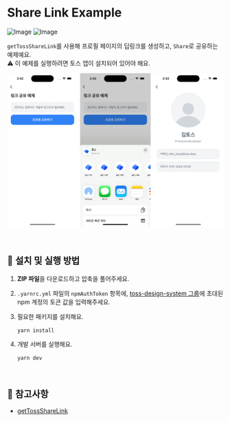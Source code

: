 # Share Link Example

![Image](https://github.com/user-attachments/assets/e3e87c6f-75f1-4ad8-9c0f-1a4a13666f9f)
![Image](https://github.com/user-attachments/assets/62eb3e4d-a6e1-493e-b76e-69bad926c2d8)

`getTossShareLink`를 사용해 프로필 페이지의 딥링크를 생성하고, `Share`로 공유하는 예제예요.  
 ⚠️ 이 예제를 실행하려면 토스 앱이 설치되어 있어야 해요.

![with-share-link-example-image](../assets/with-share-link-example-image.png)

<br />

## 🚀 설치 및 실행 방법

1. **ZIP 파일**을 다운로드하고 압축을 풀어주세요.

2. `.yarnrc.yml` 파일의 `npmAuthToken` 항목에, [toss-design-system 그룹](https://tossmini-docs.toss.im/tds-react-native/setup-npm/)에 초대된 npm 계정의 토큰 값을 입력해주세요.

3. 필요한 패키지를 설치해요.

   ```
   yarn install
   ```

4. 개발 서버를 실행해요.

   ```
   yarn dev
   ```

<br />

## 📌 참고사항

- [getTossShareLink](https://developers-apps-in-toss.toss.im/bedrock/reference/framework/%EA%B3%B5%EC%9C%A0/getTossShareLink.html)
